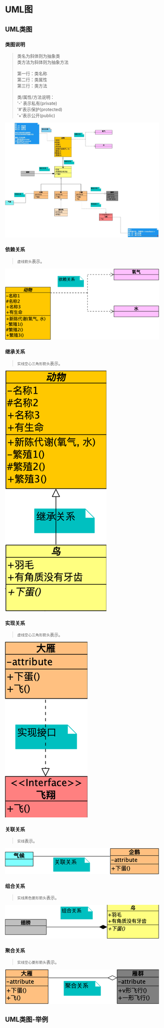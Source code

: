 # UML图
## UML类图
### 类图说明
> 类名为斜体则为抽象类<br>类方法为斜体则为抽象方法<br><br>第一行：类名称<br>第二行：类属性<br>第三行：类方法<br><br>类/属性/方法说明：<br> '-' 表示私有(private) <br>'#'表示保护(protected)<br>'+'表示公开(public)

<img src='img/uml-class-animal.jpg'>

### 依赖关系
> `虚线箭头`表示。

<img src='img/depend.png'>


### 继承关系
> `实线空心三角形箭头`表示。

<img src='img/extends.png'>

### 实现关系
> `虚线空心三角形箭头`表示。

<img src='img/implement.png'>

### 关联关系
> `实线`表示。

<img src='img/association.png'>

### 组合关系
> `实线黑色菱形箭头`表示。

<img src='img/combine.png'>

### 聚合关系
> `实线空心菱形箭头`表示。

<img src='img/aggregation.png'>


## UML类图-举例